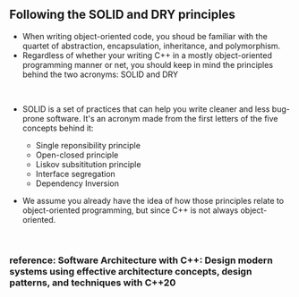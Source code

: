 ## Following the SOLID and DRY principles

* When writing object-oriented code, you shoud be familiar with the quartet of abstraction, encapsulation, inheritance, and polymorphism.
* Regardless of whether your writing C++ in a mostly object-oriented programming manner or net, you should keep in mind the principles behind the two acronyms: SOLID and DRY

</br>

* SOLID is a set of practices that can help you write cleaner and less bug-prone software. It's an acronym made from the first letters of the five concepts behind it:

    * Single reponsibility principle
    * Open-closed principle
    * Liskov subsititution principle
    * Interface segregation
    * Dependency Inversion

* We assume you already have the idea of how those principles relate to object-oriented programming, but since C++ is not always object-oriented.

</br>

### reference: Software Architecture with C++: Design modern systems using effective architecture concepts, design patterns, and techniques with C++20